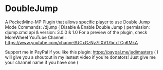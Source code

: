# DoubleJump
A PocketMine-MP Plugin that allows specific player to use Double Jump Mode
 Commands: 
  /djump ( Disable & Enable Double Jump )
 permission:
  djump.cmd
 api & version:
  3.0.0 & 1.0
  For a preview of the plugin, check MoreWheel YouTube Channel:
   https://www.youtube.com/channel/UCxGzNy7lIXV17bcxTCpKMkA
   
  Support me in PayPal if you like this plugin:
   https://paypal.me/jedimasters ( I will give you a shoutout in my lastest video if you're donators! Just give me your channel name if you have one )
